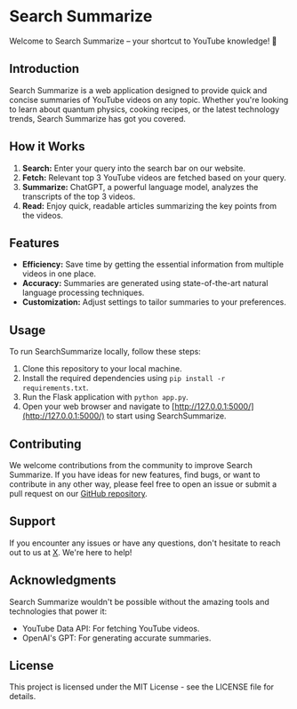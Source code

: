 # Search Summarize

Welcome to Search Summarize – your shortcut to YouTube knowledge! 🚀

## Introduction

Search Summarize is a web application designed to provide quick and concise summaries of YouTube videos on any topic. Whether you're looking to learn about quantum physics, cooking recipes, or the latest technology trends, Search Summarize has got you covered.

## How it Works

1. **Search:** Enter your query into the search bar on our website.
2. **Fetch:** Relevant top 3 YouTube videos are fetched based on your query.
3. **Summarize:** ChatGPT, a powerful language model, analyzes the transcripts of the top 3 videos.
4. **Read:** Enjoy quick, readable articles summarizing the key points from the videos.

## Features

- **Efficiency:** Save time by getting the essential information from multiple videos in one place.
- **Accuracy:** Summaries are generated using state-of-the-art natural language processing techniques.
- **Customization:** Adjust settings to tailor summaries to your preferences.

## Usage
To run SearchSummarize locally, follow these steps:
1. Clone this repository to your local machine.
2. Install the required dependencies using `pip install -r requirements.txt`.
3. Run the Flask application with `python app.py`.
4. Open your web browser and navigate to [http://127.0.0.1:5000/](http://127.0.0.1:5000/) to start using SearchSummarize.

## Contributing

We welcome contributions from the community to improve Search Summarize. If you have ideas for new features, find bugs, or want to contribute in any other way, please feel free to open an issue or submit a pull request on our [GitHub repository](link_to_github_repo).

## Support

If you encounter any issues or have any questions, don't hesitate to reach out to us at [X](https://twitter.com/buggycodecorp). We're here to help!

## Acknowledgments

Search Summarize wouldn't be possible without the amazing tools and technologies that power it:

- YouTube Data API: For fetching YouTube videos.
- OpenAI's GPT: For generating accurate summaries.

## License

This project is licensed under the MIT License - see the LICENSE file for details.
